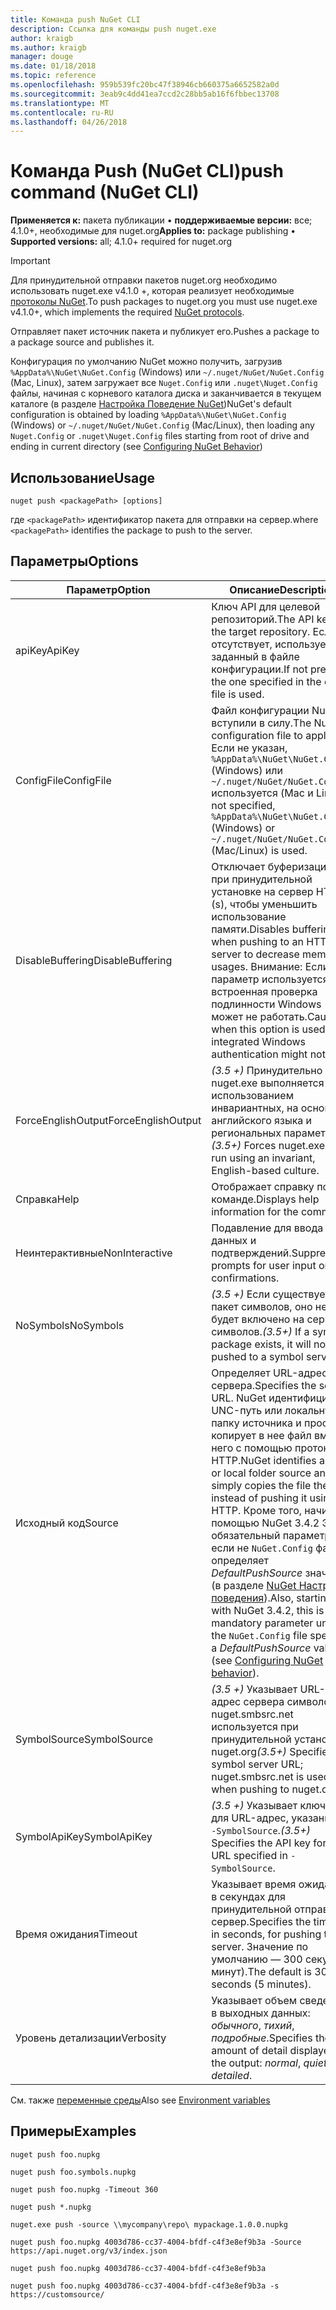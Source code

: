 ```yaml
---
title: Команда push NuGet CLI
description: Ссылка для команды push nuget.exe
author: kraigb
ms.author: kraigb
manager: douge
ms.date: 01/18/2018
ms.topic: reference
ms.openlocfilehash: 959b539fc20bc47f38946cb660375a6652582a0d
ms.sourcegitcommit: 3eab9c4dd41ea7ccd2c28bb5ab16f6fbbec13708
ms.translationtype: MT
ms.contentlocale: ru-RU
ms.lasthandoff: 04/26/2018
---
```

# <a name="push-command-nuget-cli"></a><span data-ttu-id="043a0-103">Команда Push (NuGet CLI)</span><span class="sxs-lookup"><span data-stu-id="043a0-103">push command (NuGet CLI)</span></span>

<span data-ttu-id="043a0-104">**Применяется к:** пакета публикации &bullet; **поддерживаемые версии:** все; 4.1.0+, необходимые для nuget.org</span><span class="sxs-lookup"><span data-stu-id="043a0-104">**Applies to:** package publishing &bullet; **Supported versions:** all; 4.1.0+ required for nuget.org</span></span>

> [!Important]
> <span data-ttu-id="043a0-105">Для принудительной отправки пакетов nuget.org необходимо использовать nuget.exe v4.1.0 +, которая реализует необходимые [протоколы NuGet](../api/nuget-protocols.md).</span><span class="sxs-lookup"><span data-stu-id="043a0-105">To push packages to nuget.org you must use nuget.exe v4.1.0+, which implements the required [NuGet protocols](../api/nuget-protocols.md).</span></span>

<span data-ttu-id="043a0-106">Отправляет пакет источник пакета и публикует его.</span><span class="sxs-lookup"><span data-stu-id="043a0-106">Pushes a package to a package source and publishes it.</span></span>

<span data-ttu-id="043a0-107">Конфигурация по умолчанию NuGet можно получить, загрузив `%AppData%\NuGet\NuGet.Config` (Windows) или `~/.nuget/NuGet/NuGet.Config` (Mac, Linux), затем загружает все `Nuget.Config` или `.nuget\Nuget.Config` файлы, начиная с корневого каталога диска и заканчивается в текущем каталоге (в разделе [Настройка Поведение NuGet](../consume-packages/configuring-nuget-behavior.md))</span><span class="sxs-lookup"><span data-stu-id="043a0-107">NuGet's default configuration is obtained by loading `%AppData%\NuGet\NuGet.Config` (Windows) or `~/.nuget/NuGet/NuGet.Config` (Mac/Linux), then loading any `Nuget.Config` or `.nuget\Nuget.Config` files starting from root of drive and ending in current directory (see [Configuring NuGet Behavior](../consume-packages/configuring-nuget-behavior.md))</span></span>

## <a name="usage"></a><span data-ttu-id="043a0-108">Использование</span><span class="sxs-lookup"><span data-stu-id="043a0-108">Usage</span></span>

```cli
nuget push <packagePath> [options]
```

<span data-ttu-id="043a0-109">где `<packagePath>` идентификатор пакета для отправки на сервер.</span><span class="sxs-lookup"><span data-stu-id="043a0-109">where `<packagePath>` identifies the package to push to the server.</span></span>

## <a name="options"></a><span data-ttu-id="043a0-110">Параметры</span><span class="sxs-lookup"><span data-stu-id="043a0-110">Options</span></span>

| <span data-ttu-id="043a0-111">Параметр</span><span class="sxs-lookup"><span data-stu-id="043a0-111">Option</span></span> | <span data-ttu-id="043a0-112">Описание</span><span class="sxs-lookup"><span data-stu-id="043a0-112">Description</span></span> |
| --- | --- |
| <span data-ttu-id="043a0-113">apiKey</span><span class="sxs-lookup"><span data-stu-id="043a0-113">ApiKey</span></span> | <span data-ttu-id="043a0-114">Ключ API для целевой репозиторий.</span><span class="sxs-lookup"><span data-stu-id="043a0-114">The API key for the target repository.</span></span> <span data-ttu-id="043a0-115">Если он отсутствует, используется заданный в файле конфигурации.</span><span class="sxs-lookup"><span data-stu-id="043a0-115">If not present,  the one specified in the config file is used.</span></span> |
| <span data-ttu-id="043a0-116">ConfigFile</span><span class="sxs-lookup"><span data-stu-id="043a0-116">ConfigFile</span></span> | <span data-ttu-id="043a0-117">Файл конфигурации NuGet вступили в силу.</span><span class="sxs-lookup"><span data-stu-id="043a0-117">The NuGet configuration file to apply.</span></span> <span data-ttu-id="043a0-118">Если не указан, `%AppData%\NuGet\NuGet.Config` (Windows) или `~/.nuget/NuGet/NuGet.Config` используется (Mac и Linux).</span><span class="sxs-lookup"><span data-stu-id="043a0-118">If not specified, `%AppData%\NuGet\NuGet.Config` (Windows) or `~/.nuget/NuGet/NuGet.Config` (Mac/Linux) is used.</span></span>|
| <span data-ttu-id="043a0-119">DisableBuffering</span><span class="sxs-lookup"><span data-stu-id="043a0-119">DisableBuffering</span></span> | <span data-ttu-id="043a0-120">Отключает буферизацию при принудительной установке на сервер HTTP (s), чтобы уменьшить использование памяти.</span><span class="sxs-lookup"><span data-stu-id="043a0-120">Disables buffering when pushing to an HTTP(s) server to decrease memory usages.</span></span> <span data-ttu-id="043a0-121">Внимание: Если этот параметр используется, встроенная проверка подлинности Windows может не работать.</span><span class="sxs-lookup"><span data-stu-id="043a0-121">Caution: when this option is used, integrated Windows authentication might not work.</span></span> |
| <span data-ttu-id="043a0-122">ForceEnglishOutput</span><span class="sxs-lookup"><span data-stu-id="043a0-122">ForceEnglishOutput</span></span> | <span data-ttu-id="043a0-123">*(3.5 +)*  Принудительно nuget.exe выполняется с использованием инвариантных, на основе английского языка и региональных параметров.</span><span class="sxs-lookup"><span data-stu-id="043a0-123">*(3.5+)* Forces nuget.exe to run using an invariant, English-based culture.</span></span> |
| <span data-ttu-id="043a0-124">Справка</span><span class="sxs-lookup"><span data-stu-id="043a0-124">Help</span></span> | <span data-ttu-id="043a0-125">Отображает справку по команде.</span><span class="sxs-lookup"><span data-stu-id="043a0-125">Displays help information for the command.</span></span> |
| <span data-ttu-id="043a0-126">Неинтерактивные</span><span class="sxs-lookup"><span data-stu-id="043a0-126">NonInteractive</span></span> | <span data-ttu-id="043a0-127">Подавление для ввода данных и подтверждений.</span><span class="sxs-lookup"><span data-stu-id="043a0-127">Suppresses prompts for user input or confirmations.</span></span> |
| <span data-ttu-id="043a0-128">NoSymbols</span><span class="sxs-lookup"><span data-stu-id="043a0-128">NoSymbols</span></span> | <span data-ttu-id="043a0-129">*(3.5 +)*  Если существует пакет символов, оно не будет включено на сервере символов.</span><span class="sxs-lookup"><span data-stu-id="043a0-129">*(3.5+)* If a symbols package exists, it will not be pushed to a symbol server.</span></span> |
| <span data-ttu-id="043a0-130">Исходный код</span><span class="sxs-lookup"><span data-stu-id="043a0-130">Source</span></span> | <span data-ttu-id="043a0-131">Определяет URL-адрес сервера.</span><span class="sxs-lookup"><span data-stu-id="043a0-131">Specifies the server URL.</span></span> <span data-ttu-id="043a0-132">NuGet идентифицирует UNC-путь или локальную папку источника и просто копирует в нее файл вместо него с помощью протокола HTTP.</span><span class="sxs-lookup"><span data-stu-id="043a0-132">NuGet identifies a UNC or local folder source and simply copies the file there instead of pushing it using HTTP.</span></span>  <span data-ttu-id="043a0-133">Кроме того, начиная с помощью NuGet 3.4.2 Это обязательный параметр если не `NuGet.Config` файл определяет *DefaultPushSource* значение (в разделе [NuGet Настройка поведения](../consume-packages/configuring-nuget-behavior.md)).</span><span class="sxs-lookup"><span data-stu-id="043a0-133">Also, starting with NuGet 3.4.2, this is a mandatory parameter unless the `NuGet.Config` file specifies a *DefaultPushSource* value (see [Configuring NuGet behavior](../consume-packages/configuring-nuget-behavior.md)).</span></span> |
| <span data-ttu-id="043a0-134">SymbolSource</span><span class="sxs-lookup"><span data-stu-id="043a0-134">SymbolSource</span></span> | <span data-ttu-id="043a0-135">*(3.5 +)*  Указывает URL-адрес сервера символов; nuget.smbsrc.net используется при принудительной установке в nuget.org</span><span class="sxs-lookup"><span data-stu-id="043a0-135">*(3.5+)* Specifies the symbol server URL; nuget.smbsrc.net is used when pushing to nuget.org</span></span> |
| <span data-ttu-id="043a0-136">SymbolApiKey</span><span class="sxs-lookup"><span data-stu-id="043a0-136">SymbolApiKey</span></span> | <span data-ttu-id="043a0-137">*(3.5 +)*  Указывает ключ API для URL-адрес, указанной в `-SymbolSource`.</span><span class="sxs-lookup"><span data-stu-id="043a0-137">*(3.5+)* Specifies the API key for the URL specified in `-SymbolSource`.</span></span> |
| <span data-ttu-id="043a0-138">Время ожидания</span><span class="sxs-lookup"><span data-stu-id="043a0-138">Timeout</span></span> | <span data-ttu-id="043a0-139">Указывает время ожидания в секундах для принудительной отправки на сервер.</span><span class="sxs-lookup"><span data-stu-id="043a0-139">Specifies the timeout, in seconds, for pushing to a server.</span></span> <span data-ttu-id="043a0-140">Значение по умолчанию — 300 секунд (5 минут).</span><span class="sxs-lookup"><span data-stu-id="043a0-140">The default is 300 seconds (5 minutes).</span></span> |
| <span data-ttu-id="043a0-141">Уровень детализации</span><span class="sxs-lookup"><span data-stu-id="043a0-141">Verbosity</span></span> | <span data-ttu-id="043a0-142">Указывает объем сведений в выходных данных: *обычного*, *тихий*, *подробные*.</span><span class="sxs-lookup"><span data-stu-id="043a0-142">Specifies the amount of detail displayed in the output: *normal*, *quiet*, *detailed*.</span></span> |

<span data-ttu-id="043a0-143">См. также [переменные среды](cli-ref-environment-variables.md)</span><span class="sxs-lookup"><span data-stu-id="043a0-143">Also see [Environment variables](cli-ref-environment-variables.md)</span></span>

## <a name="examples"></a><span data-ttu-id="043a0-144">Примеры</span><span class="sxs-lookup"><span data-stu-id="043a0-144">Examples</span></span>

```cli
nuget push foo.nupkg

nuget push foo.symbols.nupkg

nuget push foo.nupkg -Timeout 360

nuget push *.nupkg

nuget.exe push -source \\mycompany\repo\ mypackage.1.0.0.nupkg

nuget push foo.nupkg 4003d786-cc37-4004-bfdf-c4f3e8ef9b3a -Source https://api.nuget.org/v3/index.json

nuget push foo.nupkg 4003d786-cc37-4004-bfdf-c4f3e8ef9b3a

nuget push foo.nupkg 4003d786-cc37-4004-bfdf-c4f3e8ef9b3a -s https://customsource/
```
